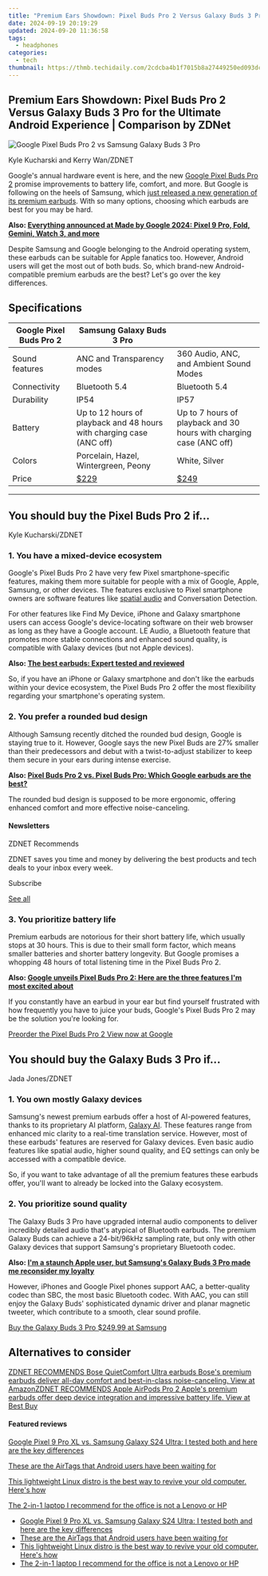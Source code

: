 ```yaml
---
title: "Premium Ears Showdown: Pixel Buds Pro 2 Versus Galaxy Buds 3 Pro for the Ultimate Android Experience | Comparison by ZDNet"
date: 2024-09-19 20:19:29
updated: 2024-09-20 11:36:58
tags:
  - headphones
categories:
  - tech
thumbnail: https://thmb.techidaily.com/2cdcba4b1f7015b8a27449250ed093dcedd443fa9b99fd4da2116bc1b6fb0847.jpg
---
```


## Premium Ears Showdown: Pixel Buds Pro 2 Versus Galaxy Buds 3 Pro for the Ultimate Android Experience | Comparison by ZDNet

![Google Pixel Buds Pro 2 vs Samsung Galaxy Buds 3 Pro](https://www.zdnet.com/a/img/resize/67c324639b481679f458d2f3e297713ca79404f2/2024/08/12/928d7125-db4a-4ed0-beb5-0296168145f6/google-pixel-buds-pro-2-vs-samsung-galaxy-buds-3-pro.jpg?auto=webp&width=1280)

Kyle Kucharski and Kerry Wan/ZDNET

Google's annual hardware event is here, and the new [Google Pixel Buds Pro 2](https://www.anrdoezrs.net/links/9041660/type/dlg/sid/zd-%5F%5FCOM%5FCLICK%5FID%5F%5F-dtp/https://store.google.com/us/product/pixel%5Fbuds%5Fpro%5F2?hl=en-US) promise improvements to battery life, comfort, and more. But Google is following on the heels of Samsung, which [just released a new generation of its premium earbuds](https://www.zdnet.com/article/samsung-just-unveiled-its-new-galaxy-buds-3-here-are-the-features-im-most-excited-about/). With so many options, choosing which earbuds are best for you may be hard.

**Also: [Everything announced at Made by Google 2024: Pixel 9 Pro, Fold, Gemini, Watch 3, and more](https://www.zdnet.com/article/everything-to-expect-at-made-by-google-2024-pixel-9-pro-fold-gemini-watch-3-and-more/)**

Despite Samsung and Google belonging to the Android operating system, these earbuds can be suitable for Apple fanatics too. However, Android users will get the most out of both buds. So, which brand-new Android-compatible premium earbuds are the best? Let's go over the key differences.

##  Specifications

| **Google Pixel Buds Pro 2** | **Samsung Galaxy Buds 3 Pro**                                                                                                                                        |                                                                                                                                                                                                                                                                                                                                                                                                                                                                                                                                   |
| --------------------------- | -------------------------------------------------------------------------------------------------------------------------------------------------------------------- | --------------------------------------------------------------------------------------------------------------------------------------------------------------------------------------------------------------------------------------------------------------------------------------------------------------------------------------------------------------------------------------------------------------------------------------------------------------------------------------------------------------------------------- |
| Sound features              | ANC and Transparency modes                                                                                                                                           | 360 Audio, ANC, and Ambient Sound Modes                                                                                                                                                                                                                                                                                                                                                                                                                                                                                           |
| Connectivity                | Bluetooth 5.4                                                                                                                                                        | Bluetooth 5.4                                                                                                                                                                                                                                                                                                                                                                                                                                                                                                                     |
| Durability                  | IP54                                                                                                                                                                 | IP57                                                                                                                                                                                                                                                                                                                                                                                                                                                                                                                              |
| Battery                     | Up to 12 hours of playback and 48 hours with charging case (ANC off)                                                                                                 | Up to 7 hours of playback and 30 hours with charging case (ANC off)                                                                                                                                                                                                                                                                                                                                                                                                                                                               |
| Colors                      | Porcelain, Hazel, Wintergreen, Peony                                                                                                                                 | White, Silver                                                                                                                                                                                                                                                                                                                                                                                                                                                                                                                     |
| Price                       | [$229](https://www.anrdoezrs.net/links/9041660/type/dlg/sid/zd-%5F%5FCOM%5FCLICK%5FID%5F%5F-dtp/https://store.google.com/us/product/pixel%5Fbuds%5Fpro%5F2?hl=en-US) | [$249](https://shop-links.co/link/?url=https%3A%2F%2Fwww.samsung.com%2Fus%2Fmobile-audio%2Fgalaxy-buds3-pro%2Fbuy%2Fgalaxy-buds3-pro-silver-sm-r630nzaaxar%2F&publisher_slug=itechdaily19598&exclusive=1) |

---

##  You should buy the Pixel Buds Pro 2 if...  

Kyle Kucharski/ZDNET

###  1\. You have a mixed-device ecosystem

Google's Pixel Buds Pro 2 have very few Pixel smartphone-specific features, making them more suitable for people with a mix of Google, Apple, Samsung, or other devices. The features exclusive to Pixel smartphone owners are software features like [spatial audio](https://www.zdnet.com/home-and-office/what-is-spatial-audio-heres-everything-you-need-to-know/) and Conversation Detection.

For other features like Find My Device, iPhone and Galaxy smartphone users can access Google's device-locating software on their web browser as long as they have a Google account. LE Audio, a Bluetooth feature that promotes more stable connections and enhanced sound quality, is compatible with Galaxy devices (but not Apple devices).

**Also: [The best earbuds: Expert tested and reviewed](https://www.zdnet.com/article/best-earbuds/)**

So, if you have an iPhone or Galaxy smartphone and don't like the earbuds within your device ecosystem, the Pixel Buds Pro 2 offer the most flexibility regarding your smartphone's operating system.

### 2\. You prefer a rounded bud design

Although Samsung recently ditched the rounded bud design, Google is staying true to it. However, Google says the new Pixel Buds are 27% smaller than their predecessors and debut with a twist-to-adjust stabilizer to keep them secure in your ears during intense exercise.

**Also: [Pixel Buds Pro 2 vs. Pixel Buds Pro: Which Google earbuds are the best?](https://www.zdnet.com/article/pixel-buds-pro-2-vs-pixel-buds-pro-which-google-earbuds-are-the-best/)**

The rounded bud design is supposed to be more ergonomic, offering enhanced comfort and more effective noise-canceling. 

#### Newsletters

ZDNET Recommends

ZDNET saves you time and money by delivering the best products and tech deals to your inbox every week.

 Subscribe

[See all](https://www.zdnet.com/newsletters/)

###  3\. You prioritize battery life

Premium earbuds are notorious for their short battery life, which usually stops at 30 hours. This is due to their small form factor, which means smaller batteries and shorter battery longevity. But Google promises a whopping 48 hours of total listening time in the Pixel Buds Pro 2\. 

**Also: [Google unveils Pixel Buds Pro 2: Here are the three features I'm most excited about](https://www.zdnet.com/article/google-unveils-pixel-buds-pro-2-here-are-the-three-features-im-most-excited-about/)**

If you constantly have an earbud in your ear but find yourself frustrated with how frequently you have to juice your buds, Google's Pixel Buds Pro 2 may be the solution you're looking for.

[Preorder the Pixel Buds Pro 2 View now at Google](https://www.anrdoezrs.net/links/9041660/type/dlg/sid/zd-%5F%5FCOM%5FCLICK%5FID%5F%5F-dtp/https://store.google.com/us/product/pixel%5Fbuds%5Fpro%5F2?hl=en-US)

##  You should buy the Galaxy Buds 3 Pro if... 

Jada Jones/ZDNET

###  1\. You own mostly Galaxy devices

Samsung's newest premium earbuds offer a host of AI-powered features, thanks to its proprietary AI platform, [Galaxy AI](https://www.zdnet.com/article/every-new-ai-feature-coming-to-samsungs-galaxy-z-fold-6-and-z-flip-6-and-how-they-work/). These features range from enhanced mic clarity to a real-time translation service. However, most of these earbuds' features are reserved for Galaxy devices. Even basic audio features like spatial audio, higher sound quality, and EQ settings can only be accessed with a compatible device.

So, if you want to take advantage of all the premium features these earbuds offer, you'll want to already be locked into the Galaxy ecosystem.

###  2\. You prioritize sound quality

The Galaxy Buds 3 Pro have upgraded internal audio components to deliver incredibly detailed audio that's atypical of Bluetooth earbuds. The premium Galaxy Buds can achieve a 24-bit/96kHz sampling rate, but only with other Galaxy devices that support Samsung's proprietary Bluetooth codec.

**Also: [I'm a staunch Apple user, but Samsung's Galaxy Buds 3 Pro made me reconsider my loyalty](https://www.zdnet.com/article/im-a-staunch-apple-user-but-samsungs-galaxy-buds-3-pro-made-me-reconsider-my-loyalty/)**

However, iPhones and Google Pixel phones support AAC, a better-quality codec than SBC, the most basic Bluetooth codec. With AAC, you can still enjoy the Galaxy Buds' sophisticated dynamic driver and planar magnetic tweeter, which contribute to a smooth, clear sound profile.

[Buy the Galaxy Buds 3 Pro $249.99 at Samsung](https://shop-links.co/link/?exclusive=1&publisher_slug=itechdaily19598&url=https%3A%2F%2Fclick.linksynergy.com%2Flink%3Fid%3D0JlRymcP1YU%26offerid%3D1440472.477731068678416%26type%3D15%26murl%3Dhttps%253A%252F%252Fwww.samsung.com%252Fus%252Fmobile-audio%252Fgalaxy-buds3-pro%252Fbuy%252Fgalaxy-buds3-pro-white-sm-r630nzwaxar%26fobs%3Dzd-%255F%255FCOM%255FCLICK%255FID%255F%255F-dtp)

##  Alternatives to consider 

[ZDNET RECOMMENDS Bose QuietComfort Ultra earbuds Bose's premium earbuds deliver all-day comfort and best-in-class noise-canceling. View at Amazon](https://buy.geni.us/Proxy.ashx?TSID=368250&GR%5FURL=https%3A%2F%2Fwww.amazon.com%2FBose-QuietComfort-Cancelling-World-Class-Cancellation%2Fdp%2FB0CD2FSRDD%3Ftag%3Dzd-buy-button-20%26ascsubtag%3D%5F%5FCOM%5FCLICK%5FID%5F%5F%7C75ee970f-f62f-42c7-acb9-88d03e6be229%7Cdtp&dtb=1)[ZDNET RECOMMENDS Apple AirPods Pro 2 Apple's premium earbuds offer deep device integration and impressive battery life. View at Best Buy](https://shop-links.co/link/?url=https%3A%2F%2Fwww.bestbuy.com%2Fsite%2Fapple-airpods-pro-2nd-generation-with-magsafe-case-usbc-white%2F6447382.p%3FskuId%3D6447382&publisher_slug=itechdaily19598&exclusive=1)

#### Featured reviews

[Google Pixel 9 Pro XL vs. Samsung Galaxy S24 Ultra: I tested both and here are the key differences](https://www.zdnet.com/article/google-pixel-9-pro-xl-vs-samsung-galaxy-s24-ultra/ "Google Pixel 9 Pro XL vs. Samsung Galaxy S24 Ultra: I tested both and here are the key differences")

[These are the AirTags that Android users have been waiting for](https://www.zdnet.com/article/these-are-the-airtags-that-android-users-have-been-waiting-for/ "These are the AirTags that Android users have been waiting for")

[This lightweight Linux distro is the best way to revive your old computer. Here's how](https://www.zdnet.com/article/this-lightweight-linux-distro-is-the-best-way-to-revive-your-old-computer-heres-how/ "This lightweight Linux distro is the best way to revive your old computer. Here's how")

[The 2-in-1 laptop I recommend for the office is not a Lenovo or HP](https://www.zdnet.com/article/one-of-the-most-versatile-2-in-1-laptops-ive-tested-is-not-a-lenovo-or-hp/ "The 2-in-1 laptop I recommend for the office is not a Lenovo or HP")

* [Google Pixel 9 Pro XL vs. Samsung Galaxy S24 Ultra: I tested both and here are the key differences](https://www.zdnet.com/article/google-pixel-9-pro-xl-vs-samsung-galaxy-s24-ultra/ "Google Pixel 9 Pro XL vs. Samsung Galaxy S24 Ultra: I tested both and here are the key differences")
* [These are the AirTags that Android users have been waiting for](https://www.zdnet.com/article/these-are-the-airtags-that-android-users-have-been-waiting-for/ "These are the AirTags that Android users have been waiting for")
* [This lightweight Linux distro is the best way to revive your old computer. Here's how](https://www.zdnet.com/article/this-lightweight-linux-distro-is-the-best-way-to-revive-your-old-computer-heres-how/ "This lightweight Linux distro is the best way to revive your old computer. Here's how")
* [The 2-in-1 laptop I recommend for the office is not a Lenovo or HP](https://www.zdnet.com/article/one-of-the-most-versatile-2-in-1-laptops-ive-tested-is-not-a-lenovo-or-hp/ "The 2-in-1 laptop I recommend for the office is not a Lenovo or HP")

<ins class="adsbygoogle"
     style="display:block"
     data-ad-format="autorelaxed"
     data-ad-client="ca-pub-7571918770474297"
     data-ad-slot="1223367746"></ins>



<ins class="adsbygoogle"
     style="display:block"
     data-ad-client="ca-pub-7571918770474297"
     data-ad-slot="8358498916"
     data-ad-format="auto"
     data-full-width-responsive="true"></ins>
